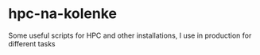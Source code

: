 # hpc-na-kolenke
Some useful scripts for HPC and other installations, I use in production for different tasks

